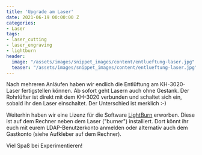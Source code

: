```yaml
---
title: 'Upgrade am Laser'
date: 2021-06-19 00:00:00 Z
categories:
- Laser
tags:
- laser_cutting
- laser_engraving
- lightburn
header:
  image: "/assets/images/snippet_images/content/entlueftung-laser.jpg"
  teaser: "/assets/images/snippet_images/content/entlueftung-laser.jpg"
--- 
```

Nach mehreren Anläufen haben wir endlich die Entlüftung am KH-3020-Laser fertigstellen können. Ab sofort geht Lasern auch ohne Gestank. Der Rohrlüfter ist direkt mit dem KH-3020 verbunden und schaltet sich ein, sobald ihr den Laser einschaltet. Der Unterschied ist merklich :-)

Weiterhin haben wir eine Lizenz für die Software [LightBurn](https://lightburnsoftware.com/) erworben. Diese ist auf dem Rechner neben dem Laser ("burner") installiert. Dort könnt ihr euch mit eurem LDAP-Benutzerkonto anmelden oder alternativ auch dem Gastkonto (siehe Aufkleber auf dem Rechner).

Viel Spaß bei Experimentieren!

